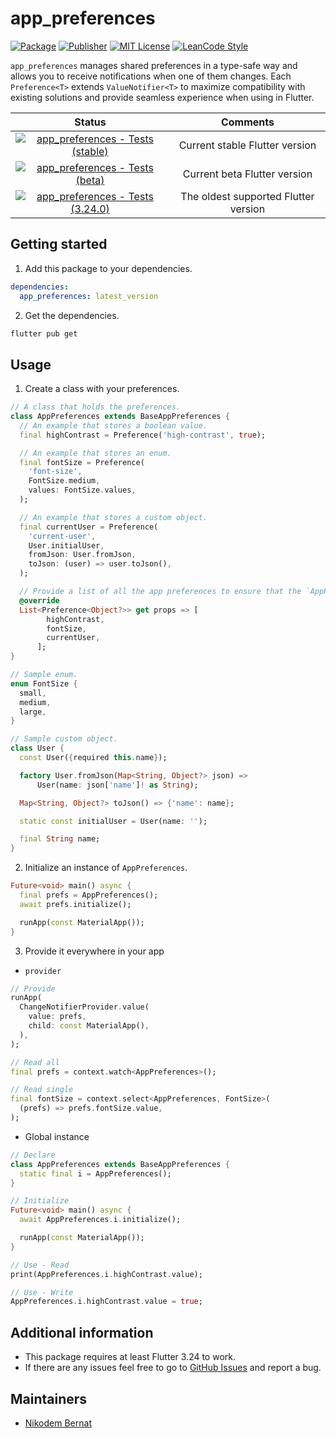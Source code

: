 # app_preferences

[![Package](https://img.shields.io/pub/v/app_preferences.svg)](https://pub.dev/packages/app_preferences) [![Publisher](https://img.shields.io/pub/publisher/app_preferences.svg)](https://pub.dev/packages/app_preferences/publisher) [![MIT License](https://img.shields.io/badge/license-MIT-purple.svg)](https://opensource.org/licenses/MIT) [![LeanCode Style](https://img.shields.io/badge/style-leancode__lint-black)](https://pub.dartlang.org/packages/leancode_lint)

`app_preferences` manages shared preferences in a type-safe way and allows you to receive notifications when one of them changes. Each `Preference<T>` extends `ValueNotifier<T>` to maximize compatibility with existing solutions and provide seamless experience when using in Flutter.

|                                                                                                              Status                                                                                                               |               Comments               |
| :-------------------------------------------------------------------------------------------------------------------------------------------------------------------------------------------------------------------------------: | :----------------------------------: |
| [![app_preferences - Tests (stable)](https://github.com/n-bernat/app_preferences/actions/workflows/flutter_tests_stable.yaml/badge.svg)](https://github.com/n-bernat/app_preferences/actions/workflows/flutter_tests_stable.yaml) |    Current stable Flutter version    |
|    [![app_preferences - Tests (beta)](https://github.com/n-bernat/app_preferences/actions/workflows/flutter_tests_beta.yaml/badge.svg)](https://github.com/n-bernat/app_preferences/actions/workflows/flutter_tests_beta.yaml)    |     Current beta Flutter version     |
|    [![app_preferences - Tests (3.24.0)](https://github.com/n-bernat/app_preferences/actions/workflows/flutter_tests_min.yaml/badge.svg)](https://github.com/n-bernat/app_preferences/actions/workflows/flutter_tests_min.yaml)    | The oldest supported Flutter version |

## Getting started

1. Add this package to your dependencies.

```yaml
dependencies:
  app_preferences: latest_version
```

2. Get the dependencies.

```sh
flutter pub get
```

## Usage

1. Create a class with your preferences.

```dart
// A class that holds the preferences.
class AppPreferences extends BaseAppPreferences {
  // An example that stores a boolean value.
  final highContrast = Preference('high-contrast', true);

  // An example that stores an enum.
  final fontSize = Preference(
    'font-size',
    FontSize.medium,
    values: FontSize.values,
  );

  // An example that stores a custom object.
  final currentUser = Preference(
    'current-user',
    User.initialUser,
    fromJson: User.fromJson,
    toJson: (user) => user.toJson(),
  );

  // Provide a list of all the app preferences to ensure that the `AppPreferences` instance can notify its listeners.
  @override
  List<Preference<Object?>> get props => [
        highContrast,
        fontSize,
        currentUser,
      ];
}

// Sample enum.
enum FontSize {
  small,
  medium,
  large,
}

// Sample custom object.
class User {
  const User({required this.name});

  factory User.fromJson(Map<String, Object?> json) =>
      User(name: json['name']! as String);

  Map<String, Object?> toJson() => {'name': name};

  static const initialUser = User(name: '');

  final String name;
}
```

2. Initialize an instance of `AppPreferences`.

```dart
Future<void> main() async {
  final prefs = AppPreferences();
  await prefs.initialize();

  runApp(const MaterialApp());
}

```

3. Provide it everywhere in your app

- `provider`

```dart
// Provide
runApp(
  ChangeNotifierProvider.value(
    value: prefs,
    child: const MaterialApp(),
  ),
);

// Read all
final prefs = context.watch<AppPreferences>();

// Read single
final fontSize = context.select<AppPreferences, FontSize>(
  (prefs) => prefs.fontSize.value,
);
```

- Global instance

```dart
// Declare
class AppPreferences extends BaseAppPreferences {
  static final i = AppPreferences();
}

// Initialize
Future<void> main() async {
  await AppPreferences.i.initialize();

  runApp(const MaterialApp());
}

// Use - Read
print(AppPreferences.i.highContrast.value);

// Use - Write
AppPreferences.i.highContrast.value = true;
```

## Additional information

- This package requires at least Flutter 3.24 to work.
- If there are any issues feel free to go to [GitHub Issues](https://github.com/n-bernat/flutter_app_preferences/issues) and report a bug.

## Maintainers

- [Nikodem Bernat](https://nikodembernat.com)
